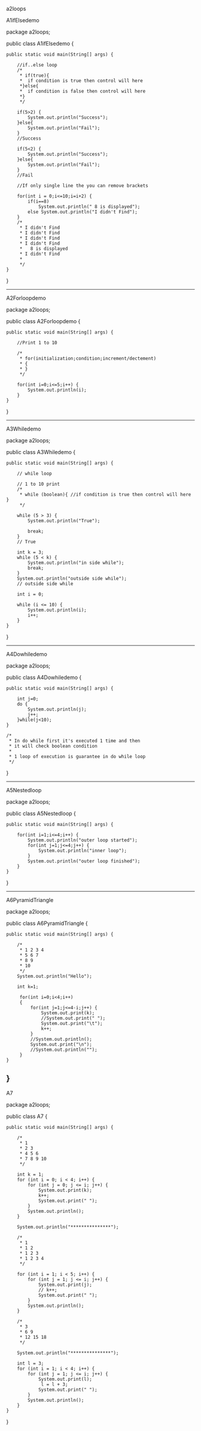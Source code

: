 a2loops

A1ifElsedemo

package a2loops;

public class A1ifElsedemo {

	public static void main(String[] args) {
		
		//if..else loop
		/*
		 * if(true){
		 * 	if condition is true then control will here
		 *}else{
		 *	if condition is false then control will here
		 *}
		 */
		
		if(5>2) {
			System.out.println("Success");
		}else{
			System.out.println("Fail");
		}
		//Success
		
		if(5<2) {
			System.out.println("Success");
		}else{
			System.out.println("Fail");
		}
		//Fail
		
		//If only single line the you can remove brackets 
		
		for(int i = 0;i<=10;i=i+2) {
			if(i==8)
				System.out.println(" 8 is displayed");
			else System.out.println("I didn't Find");
		}
		/*
		 * I didn't Find
		 * I didn't Find
		 * I didn't Find
		 * I didn't Find
 		 *   8 is displayed
		 * I didn't Find
		 * 
		 */
	}
}

-----------

A2Forloopdemo

package a2loops;

public class A2Forloopdemo {

	public static void main(String[] args) {
		
		//Print 1 to 10
		
		/*
		 * for(initialization;condition;increment/dectement)
		 * {
		 * }
		 */
		
		for(int i=0;i<=5;i++) {
			System.out.println(i);
		}
	}
}

--------------

A3Whiledemo

package a2loops;

public class A3Whiledemo {

	public static void main(String[] args) {
		
		// while loop

		// 1 to 10 print
		/*
		 * while (boolean){ //if condition is true then control will here }
		 */

		while (5 > 3) {
			System.out.println("True");

			break;
		}
		// True

		int k = 3;
		while (5 < k) {
			System.out.println("in side while");
			break;
		}
		System.out.println("outside side while");
		// outside side while

		int i = 0;

		while (i <= 10) {
			System.out.println(i);
			i++;
		}
	}
}

---------------

A4Dowhiledemo

package a2loops;

public class A4Dowhiledemo {

	public static void main(String[] args) {
		
		int j=0;
		do {
			System.out.println(j);
			j++;
		}while(j<10);
	}
	
	/*
	 * In do while first it's executed 1 time and then
	 * it will check boolean condition
	 * 
	 * 1 loop of execution is guarantee in do while loop 
	 */
}

-------------

A5Nestedloop

package a2loops;

public class A5Nestedloop {

	public static void main(String[] args) {
		
		for(int i=1;i<=4;i++) {
			System.out.println("outer loop started");
			for(int j=1;j<=4;j++) {
				System.out.println("inner loop");
			}
			System.out.println("outer loop finished");
		}
	}
}

----------------

A6PyramidTriangle

package a2loops;

public class A6PyramidTriangle {

	public static void main(String[] args) {
		
		/*
		 * 1 2 3 4
		 * 5 6 7
		 * 8 9
		 * 10
		 */
		System.out.println("Hello");
		
		int k=1;
		
		 for(int i=0;i<4;i++)
		 {
			 for(int j=1;j<=4-i;j++) {
				 System.out.print(k);
				 //System.out.print(" ");
				 System.out.print("\t");
				 k++;
			 }
			 //System.out.println();
			 System.out.print("\n");
			 //System.out.println("");
		 }
	}
}
--------------

A7

package a2loops;

public class A7 {

	public static void main(String[] args) {
		
		/*
		 * 1 
		 * 2 3 
		 * 4 5 6 
		 * 7 8 9 10
		 */
		
		int k = 1;
		for (int i = 0; i < 4; i++) {
			for (int j = 0; j <= i; j++) {
				System.out.print(k);
				k++;
				System.out.print(" ");
			}
			System.out.println();
		}

		System.out.println("***************");
		
		/*
		 * 1 
		 * 1 2 
		 * 1 2 3 
		 * 1 2 3 4
		 */
		
		for (int i = 1; i < 5; i++) {
			for (int j = 1; j <= i; j++) {
				System.out.print(j);
				// k++;
				System.out.print(" ");
			}
			System.out.println();
		}

		/*
		 * 3 
		 * 6 9 
		 * 12 15 18
		 */
		
		System.out.println("***************");
		
		int l = 3;
		for (int i = 1; i < 4; i++) {
			for (int j = 1; j <= i; j++) {
				System.out.print(l);
				 l = l + 3;
				System.out.print(" ");
			}
			System.out.println();
		}
	}
}
